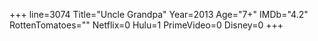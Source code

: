 +++
line=3074
Title="Uncle Grandpa"
Year=2013
Age="7+"
IMDb="4.2"
RottenTomatoes=""
Netflix=0
Hulu=1
PrimeVideo=0
Disney=0
+++

